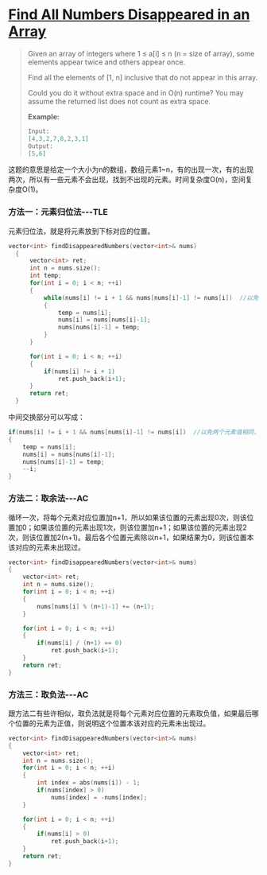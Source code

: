 # [Find All Numbers Disappeared in an Array][1]
> Given an array of integers where 1 ≤ a[i] ≤ n (n = size of array), some elements appear twice and others appear once.  
> 
> Find all the elements of [1, n] inclusive that do not appear in this array.  
> 
> Could you do it without extra space and in O(n) runtime? You may assume the returned list does not count as extra space.  
> 
> **Example:**  
> ```cpp
> Input:  
> [4,3,2,7,8,2,3,1]  
> Output:  
> [5,6]
> ```

这题的意思是给定一个大小为n的数组，数组元素1~n，有的出现一次，有的出现两次，所以有一些元素不会出现，找到不出现的元素。时间复杂度O(n)，空间复杂度O(1)。

### 方法一：元素归位法---TLE
元素归位法，就是将元素放到下标对应的位置。  
```cpp
vector<int> findDisappearedNumbers(vector<int>& nums) 
  {
      vector<int> ret;
      int n = nums.size();
      int temp;
      for(int i = 0; i < n; ++i)
      {
          while(nums[i] != i + 1 && nums[nums[i]-1] != nums[i])  //以免两个元素值相同，陷入死循环
          {
              temp = nums[i];
              nums[i] = nums[nums[i]-1];
              nums[nums[i]-1] = temp;
          }
      }

      for(int i = 0; i < n; ++i)
      {
          if(nums[i] != i + 1)
              ret.push_back(i+1);
      }
      return ret;
  }
```
中间交换部分可以写成：
```cpp
if(nums[i] != i + 1 && nums[nums[i]-1] != nums[i])  //以免两个元素值相同，陷入死循环
{
    temp = nums[i];
    nums[i] = nums[nums[i]-1];
    nums[nums[i]-1] = temp;
    --i;
}
```
### 方法二：取余法---AC
循环一次，将每个元素对应位置加n+1，所以如果该位置的元素出现0次，则该位置加0；如果该位置的元素出现1次，则该位置加n+1；如果该位置的元素出现2次，则该位置加2(n+1)。最后各个位置元素除以n+1，如果结果为0，则该位置本该对应的元素未出现过。  
```cpp
vector<int> findDisappearedNumbers(vector<int>& nums) 
{
    vector<int> ret;
    int n = nums.size();
    for(int i = 0; i < n; ++i)
    {
        nums[nums[i] % (n+1)-1] += (n+1);
    }

    for(int i = 0; i < n; ++i)
    {
        if(nums[i] / (n+1) == 0)
            ret.push_back(i+1);
    }
    return ret;
}
```
### 方法三：取负法---AC
跟方法二有些许相似，取负法就是将每个元素对应位置的元素取负值，如果最后哪个位置的元素为正值，则说明这个位置本该对应的元素未出现过。
```cpp
vector<int> findDisappearedNumbers(vector<int>& nums) 
{
    vector<int> ret;
    int n = nums.size();
    for(int i = 0; i < n; ++i)
    {
        int index = abs(nums[i]) - 1;
        if(nums[index] > 0)
            nums[index] = -nums[index];
    }

    for(int i = 0; i < n; ++i)
    {
        if(nums[i] > 0)
            ret.push_back(i+1);
    }
    return ret;
}
```

[1]:https://leetcode.com/problems/find-all-numbers-disappeared-in-an-array/description/
